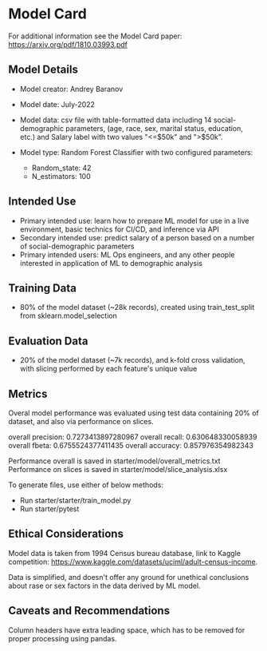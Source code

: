 # Model Card

For additional information see the Model Card paper: https://arxiv.org/pdf/1810.03993.pdf

## Model Details
- Model creator: Andrey Baranov
- Model date: July-2022
- Model data: csv file with table-formatted data including 14 social-demographic parameters, (age, race, sex, marital status, education, etc.) and Salary label with two values "<=$50k" and ">$50k".

- Model type: Random Forest Classifier with two configured parameters:
  - Random_state: 42
  - N_estimators: 100

## Intended Use
- Primary intended use: learn how to prepare ML model for use in a live environment, basic technics for CI/CD, and inference via API
- Secondary intended use: predict salary of a person based on a number of social-demographic parameters
- Primary intended users: ML Ops engineers, and any other people interested in application of ML to demographic analysis

## Training Data
- 80% of the model dataset (~28k records), created using train_test_split from sklearn.model_selection

## Evaluation Data
- 20% of the model dataset (~7k records), and k-fold cross validation, with slicing performed by each feature's unique value

## Metrics
Overal model performance was evaluated using test data containing 20% of dataset, and also via performance on slices.

overall precision: 0.7273413897280967
overall recall: 0.630648330058939
overall fbeta: 0.6755524377411435
overall accuracy: 0.857976354982343

Performance overall is saved in starter/model/overall_metrics.txt
Performance on slices is saved in starter/model/slice_analysis.xlsx

To generate files, use either of below methods:
- Run starter/starter/train_model.py
- Run starter/pytest 

## Ethical Considerations
Model data is taken from 1994 Census bureau database, link to Kaggle competition: https://www.kaggle.com/datasets/uciml/adult-census-income.

Data is simplified, and doesn't offer any ground for unethical conclusions about rase or sex factors in the data derived by ML model.

## Caveats and Recommendations
Column headers have extra leading space, which has to be removed for proper processing using pandas.
